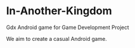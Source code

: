 # In-Another-Kingdom
Gdx Android game for Game Development Project

We aim to create a casual Android game.

